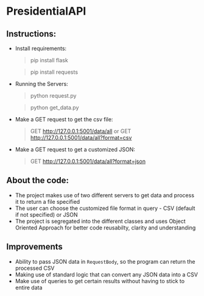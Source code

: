 # PresidentialAPI

## Instructions:
* Install requirements:
    > pip install flask
    
    > pip install requests
* Running the Servers:
    > python request.py
    
    > python get_data.py
* Make a GET request to get the csv file:
    > GET http://127.0.0.1:5001/data/all
    or
    > GET http://127.0.0.1:5001/data/all?format=csv
* Make a GET request to get a customized JSON:
    > GET http://127.0.0.1:5001/data/all?format=json
    
## About the code:
* The project makes use of two different servers to get data and process it to return a file specified
* The user can choose the customized file format in query - CSV (default if not specified) or JSON 
* The project is segregated into the different classes and uses Object Oriented Approach for better code reusabilty, clarity and understanding 

## Improvements
* Ability to pass JSON data in `RequestBody`, so the program can return the processed CSV
* Making use of standard logic that can convert any JSON data into a CSV
* Make use of queries to get certain results without having to stick to entire data
